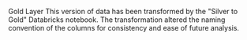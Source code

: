 Gold Layer
This version of data has been transformed by the "Silver to Gold" Databricks notebook. The transformation altered the naming convention of the columns for consistency and ease of future analysis.
